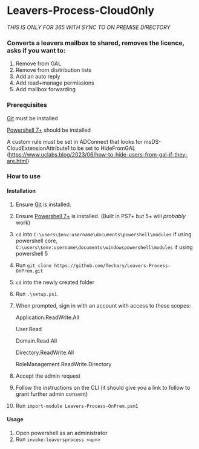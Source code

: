 # Leavers-Process-CloudOnly
*THIS IS ONLY FOR 365 WITH SYNC TO ON PREMISE DIRECTORY*

### Converts a leavers mailbox to shared, removes the licence, asks if you want to:  
1. Remove from GAL  
2. Remove from disitribution lists  
3. Add an auto reply  
4. Add read+manage permissions  
5. Add mailbox forwarding

### Prerequisites
[Git](https://git-scm.com/downloads) must be installed

[Powershell 7+](https://github.com/PowerShell/PowerShell/releases/tag/v7.4.1) should be installed

A custom rule must be set in ADConnect that looks for msDS-CloudExtensionAttribute1 to be set to HideFromGAL (https://www.uclabs.blog/2023/06/how-to-hide-users-from-gal-if-they-are.html)

### How to use
#### Installation
1. Ensure [Git](https://git-scm.com/downloads) is installed.
2. Ensure [Powershell 7+](https://github.com/PowerShell/PowerShell/releases/tag/v7.4.1) is installed. (Built in PS7+ but 5+ will _probably_ work)
3. `cd` into `C:\users\$env:username\documents\powershell\modules` if using powershell core, `C:\users\$env:username\documents\windowspowershell\modules` if using powershell 5
4. Run `git clone https://github.com/Techary/Leavers-Process-OnPrem.git`
5. `cd` into the newly created folder
6. Run `.\setup.ps1`.
7. When prompted, sign in with an account with access to these scopes:
   
   Application.ReadWrite.All
   
   User.Read

   Domain.Read.All
   
   Directory.ReadWrite.All
   
   RoleManagement.ReadWrite.Directory

8. Accept the admin request
9. Follow the instructions on the CLI (it should give you a link to follow to grant further admin consent)   
10. Run `import-module Leavers-Process-OnPrem.psm1`
#### Usage
1. Open powershell as an administrator
2. Run `invoke-leaversprocess <upn>`
